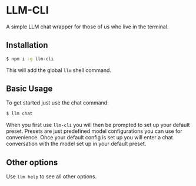 # LLM-CLI

A simple LLM chat wrapper for those of us who live in the terminal.

## Installation

``` bash
$ npm i -g llm-cli
```

This will add the global `llm` shell command.

## Basic Usage

To get started just use the chat command:

``` bash
$ llm chat
```

When you first use `llm-cli` you will then be prompted to set up your default preset. Presets are just predefined model configurations you can use for convenience. Once your default config is set up you will enter a chat conversation with the model set up in your default preset.

## Other options

Use `llm help` to see all other options.
